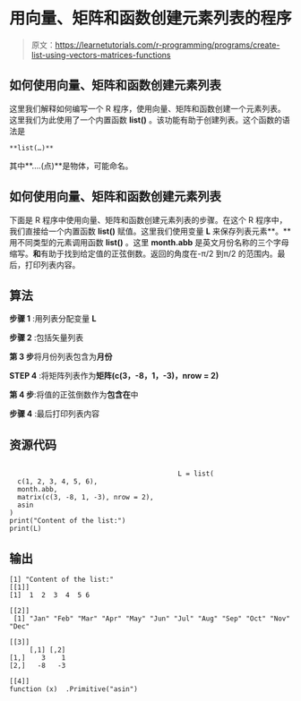 # 用向量、矩阵和函数创建元素列表的程序

> 原文：<https://learnetutorials.com/r-programming/programs/create-list-using-vectors-matrices-functions>

## 如何使用向量、矩阵和函数创建元素列表

这里我们解释如何编写一个 R 程序，使用向量、矩阵和函数创建一个元素列表。这里我们为此使用了一个内置函数 **list()** 。该功能有助于创建列表。这个函数的语法是

```
**list(…)** 

```

其中**....(点)**是物体，可能命名。

## 如何使用向量、矩阵和函数创建元素列表

下面是 R 程序中使用向量、矩阵和函数创建元素列表的步骤。在这个 R 程序中，我们直接给一个内置函数 **list()** 赋值。这里我们使用变量 **L** 来保存列表元素**。**用不同类型的元素调用函数 **list()** 。这里 **month.abb** 是英文月份名称的三个字母缩写。**和**有助于找到给定值的正弦倒数。返回的角度在-π/2 到π/2 的范围内。最后，打印列表内容。

## 算法

**步骤 1** :用列表分配变量 **L**

**步骤 2** :包括矢量列表

**第 3 步**将月份列表包含为**月份**

**STEP 4** :将矩阵列表作为**矩阵(c(3，-8，1，-3)，nrow = 2)**

**第 4 步**:将值的正弦倒数作为**包含在**中

**步骤 4** :最后打印列表内容

## 资源代码

```

                                          L = list(
  c(1, 2, 3, 4, 5, 6),  
  month.abb,
  matrix(c(3, -8, 1, -3), nrow = 2),
  asin
)
print("Content of the list:")
print(L)

```

## 输出

```
[1] "Content of the list:"
[[1]]
[1]  1  2  3  4  5 6

[[2]]
 [1] "Jan" "Feb" "Mar" "Apr" "May" "Jun" "Jul" "Aug" "Sep" "Oct" "Nov" "Dec"

[[3]]
     [,1] [,2]
[1,]    3    1
[2,]   -8   -3

[[4]]
function (x)  .Primitive("asin") 
```
